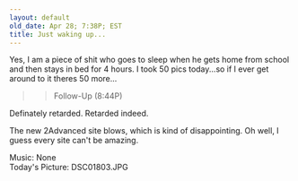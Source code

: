 ```yaml
---
layout: default
old_date: Apr 28; 7:38P; EST
title: Just waking up...
---
```


Yes, I am a piece of shit who goes to sleep when he gets home from school and
then stays in bed for 4 hours. I took 50 pics today...so if I ever get around
to it theres 50 more...

>> Follow-Up (8:44P)

Definately retarded. Retarded indeed.

The new 2Advanced site blows, which is kind of disappointing. Oh well, I guess
every site can't be amazing.

Music: None  
Today's Picture: DSC01803.JPG
